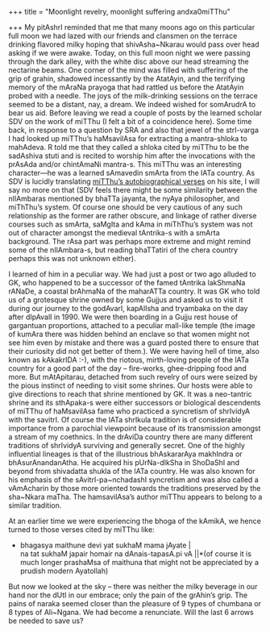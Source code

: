 +++
title = "Moonlight revelry, moonlight suffering andxa0miTThu"

+++
My pitAshrI reminded that me that many moons ago on this particular full
moon we had lazed with our friends and clansmen on the terrace drinking
flavored milky hoping that shivAsha\~Nkarau would pass over head asking
if we were awake. Today, on this full moon night we were passing through
the dark alley, with the white disc above our head streaming the
nectarine beams. One corner of the mind was filled with suffering of the
grip of grahin, shadowed incessantly by the AtatAyin, and the terrifying
memory of the mAraNa prayoga that had rattled us before the AtatAyin
probed with a needle. The joys of the milk-drinking sessions on the
terrace seemed to be a distant, nay, a dream. We indeed wished for
somArudrA to bear us aid. Before leaving we read a couple of posts by
the learned scholar SDV on the work of miTThu (I felt a bit of a
coincidence here). Some time back, in response to a question by SRA and
also that jewel of the strI-varga I had looked up miTThu’s haMsavilAsa
for extracting a mantra-shloka to mahAdeva. R told me that they called a
shloka cited by miTThu to be the sadAshiva stuti and is recited to
worship him after the invocations with the prAsAda and/or chintAmaNi
mantra-s. This miTThu was an interesting character—he was a learned
sAmavedin smArta from the lATa country. As SDV is lucidly translating
[miTThu’s autobiographical verses](http://sarasvatam.blogspot.com/) on
his site, I will say no more on that (SDV feels there might be some
similarity between the nIlAmbaras mentioned by bhaTTa jayanta, the nyAya
philosopher, and miThThu’s system. Of course one should be very cautious
of any such relationship as the former are rather obscure, and linkage
of rather diverse courses such as smArta, saMgIta and kAma in miThThu’s
system was not out of character amongst the medieval tAntrika-s with a
smArta background. The rAsa part was perhaps more extreme and might
remind some of the nIlAmbara-s, but reading bhaTTatiri of the chera
country perhaps this was not unknown either).

I learned of him in a peculiar way. We had just a post or two ago
alluded to GK, who happened to be a successor of the famed tAntrika
lakShmaNa rANaDe, a coastal brAhmaNa of the maharATTa country. It was GK
who told us of a grotesque shrine owned by some Gujjus and asked us to
visit it during our journey to the godAvarI, kapAlIsha and tryambaka on
the day after dIpAvalI in 1990. We were then boarding in a Gujju rest
house of gargantuan proportions, attached to a peculiar mall-like temple
(the image of kumAra there was hidden behind an enclave so that women
might not see him even by mistake and there was a guard posted there to
ensure that their curiosity did not get better of them.). We were having
hell of time, also known as kAkakrIDA :-), with the riotous,
mirth-loving people of the lATa country for a good part of the day –
fire-works, ghee-dripping food and more. But mAtApitarau, detached from
such revelry of ours were seized by the pious instinct of needing to
visit some shrines. Our hosts were able to give directions to reach that
shrine mentioned by GK. It was a neo-tantric shrine and its sthApaka-s
were either successors or biological descendents of miTThu of
haMsavilAsa fame who practiced a syncretism of shrIvidyA with the
savitrI. Of course the lATa shrIkula tradition is of considerable
importance from a parochial viewpoint because of its transmission
amongst a stream of my coethnics. In the drAviDa country there are many
different traditions of shrIvidyA surviving and generally secret. One of
the highly influential lineages is that of the illustrious bhAskararAya
makhIndra or bhAsurAnandanAtha. He acquired his pUrNa-dIkSha in ShoDaShI
and beyond from shivadatta shukla of the lATa country. He was also known
for his emphasis of the sAvitrI-pa\~nchadashI syncretism and was also
called a vAmAcharin by those more oriented towards the traditions
preserved by the sha\~Nkara maTha. The hamsavilAsa’s author miTThu
appears to belong to a similar tradition.

At an earlier time we were experiencing the bhoga of the kAmikA, we
hence turned to those verses cited by miTThu like:  
* bhagasya maithune devi yat sukhaM mama jAyate |  
na tat sukhaM japair homair na dAnais-tapasA.pi vA ||*(of course it is
much longer prashaMsa of maithuna that might not be appreciated by a
prudish modern Ayatollah)

But now we looked at the sky – there was neither the milky beverage in
our hand nor the dUtI in our embrace; only the pain of the grAhin’s
grip. The pains of naraka seemed closer than the pleasure of 9 types of
chumbana or 8 types of Ali\~Ngana. We had become a renunciate. Will the
last 6 arrows be needed to save us?
